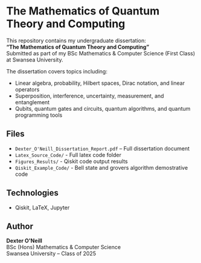 # The Mathematics of Quantum Theory and Computing

This repository contains my undergraduate dissertation:  
**“The Mathematics of Quantum Theory and Computing”**  
Submitted as part of my BSc Mathematics & Computer Science (First Class) at Swansea University.

The dissertation covers topics including:
- Linear algebra, probability, Hilbert spaces, Dirac notation, and linear operators  
- Superposition, interference, uncertainty, measurement, and entanglement  
- Qubits, quantum gates and circuits, quantum algorithms, and quantum programming tools


## Files
- `Dexter_O'Neill_Dissertation_Report.pdf` – Full dissertation document
- `Latex_Source_Code/` - Full latex code folder
- `Figures_Results/` - Qiskit code output results
- `Qiskit_Example_Code/` - Bell state and grovers algorithm demostrative code

## Technologies
- Qiskit, LaTeX, Jupyter

## Author
**Dexter O'Neill**  
BSc (Hons) Mathematics & Computer Science  
Swansea University – Class of 2025
